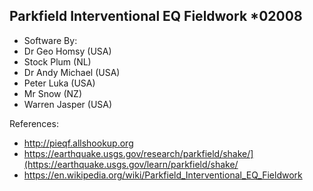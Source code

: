 ## Parkfield Interventional EQ Fieldwork *02008

* Software By:
* Dr Geo Homsy (USA)
* Stock Plum (NL)
* Dr Andy Michael (USA)
* Peter Luka (USA)
* Mr Snow (NZ)
* Warren Jasper (USA)

References:
* http://pieqf.allshookup.org
* https://earthquake.usgs.gov/research/parkfield/shake/](https://earthquake.usgs.gov/learn/parkfield/shake/
* https://en.wikipedia.org/wiki/Parkfield_Interventional_EQ_Fieldwork
